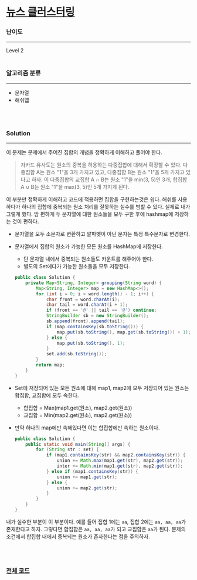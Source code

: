# [뉴스 클러스터링](https://programmers.co.kr/learn/courses/30/lessons/17677)

### 난이도

***
Level 2
<br><br>

### 알고리즘 분류

***

* 문자열
* 해쉬맵

<br><br>

### Solution

***

이 문제는 문제에서 주어진 집합의 개념을 정확하게 이해하고 풀어야 한다.
> 자카드 유사도는 원소의 중복을 허용하는 다중집합에 대해서 확장할 수 있다. 다중집합 A는 원소 "1"을 3개 가지고 있고, 다중집합 B는 원소 "1"을 5개 가지고 있다고 하자. 이 다중집합의 교집합 A ∩ B는 원소 "1"을 min(3, 5)인 3개, 합집합 A ∪ B는 원소 "1"을 max(3, 5)인 5개 가지게 된다.

이 부분만 정확하게 이해하고 코드에 적용하면 집합을 구현하는것은 쉽다. 해쉬를 사용하다가 하나의 집합에 중복되는 원소 처리를 잘못하는 실수를 범할 수 있다. 실제로 내가 그렇게 했다. 맘 편하게 두 문자열에 대한
원소들을 모두 구한 후에 hashmap에 저장하는 것이 편하다.

* 문자열을 모두 소문자로 변환하고 알파벳이 아닌 문자는 특정 특수문자로 변경한다.
* 문자열에서 집합의 원소가 가능한 모든 원소를 HashMap에 저장한다.
    * 단 문자열 내에서 중복되는 원소들도 카운트를 해주어야 한다.
    * 별도의 Set에다가 가능한 원소들을 모두 저장한다.

    ```java
    public class Solution {
        private Map<String, Integer> grouping(String word) {
            Map<String, Integer> map = new HashMap<>();
            for (int i = 0; i < word.length() - 1; i++) {
                char front = word.charAt(i);
                char tail = word.charAt(i + 1);
                if (front == '@' || tail == '@') continue;
                StringBuilder sb = new StringBuilder();
                sb.append(front).append(tail);
                if (map.containsKey(sb.toString())) {
                    map.put(sb.toString(), map.get(sb.toString()) + 1);
                } else {
                    map.put(sb.toString(), 1);
                }
                set.add(sb.toString());
            }
            return map;
        }
    }
    
    ```

* Set에 저장되어 있는 모든 원소에 대해 map1, map2에 모두 저장되어 있는 원소는 합집합, 교집합에 모두 속한다.
    * 합집합 = Max(map1.get(원소), map2.get(원소))
    * 교집합 = Min(map2.get(원소), map2.get(원소))
* 만약 하나의 map에만 속해있다면 이는 합집합에만 속하는 원소이다.

    ```java
    public class Solution {
        public static void main(String[] args) {
            for (String str : set) {
                if (map1.containsKey(str) && map2.containsKey(str)) {
                    union += Math.max(map1.get(str), map2.get(str));
                    inter += Math.min(map1.get(str), map2.get(str));
                } else if (map1.containsKey(str)) {
                    union += map1.get(str);
                } else {
                    union += map2.get(str);
                }
            }
        }
    }
    
    ```

내가 실수한 부분이 이 부분이다. 예를 들어 집합 1에는 `aa`, 집합 2에는 `aa, aa, aa`가 존재한다고 하자. 그렇다면 합집합은 `aa, aa, aa`가 되고 교집합은 `aa`가 된다. 문제의 조건에서
합집합 내에서 중복되는 원소가 존자한다는 점을 주의하자.

<br><br>

### [전체 코드](https://github.com/Jungmin-Seo0527/CodingTest/blob/main/src/kakao/recruit2018/뉴스_클러스터링.java)
